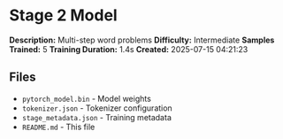 # Stage 2 Model

**Description:** Multi-step word problems
**Difficulty:** Intermediate
**Samples Trained:** 5
**Training Duration:** 1.4s
**Created:** 2025-07-15 04:21:23

## Files
- `pytorch_model.bin` - Model weights
- `tokenizer.json` - Tokenizer configuration
- `stage_metadata.json` - Training metadata
- `README.md` - This file
